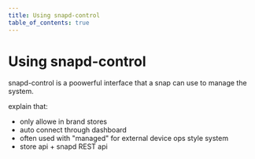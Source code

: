 ```yaml
---
title: Using snapd-control
table_of_contents: true 
---
```


# Using snapd-control

snapd-control is a poowerful interface that a snap can use to manage the system. 

explain that:
* only allowe in brand stores
* auto connect through dashboard
* often used with "managed" for external device ops style system
* store api + snapd REST api
